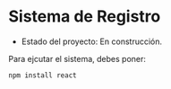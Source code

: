 <h1> Sistema de Registro</h1>

- Estado del proyecto: En construcción.

Para ejcutar el sistema, debes poner:

```npm install react```
